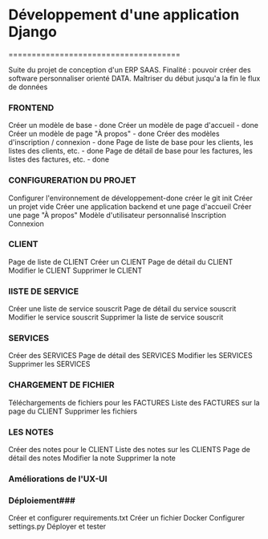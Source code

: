 # Développement d'une application Django #
=====================================

Suite du projet de conception d'un ERP SAAS.
Finalité : pouvoir créer des software personnaliser orienté DATA.
Maîtriser du début jusqu'a la fin le flux de données

### FRONTEND ###
Créer un modèle de base - done
Créer un modèle de page d'accueil - done
Créer un modèle de page "À propos" - done
Créer des modèles d'inscription / connexion - done
Page de liste de base pour les clients, les listes des clients, etc. - done
Page de détail de base pour les factures, les listes des factures, etc. - done

### CONFIGURERATION DU PROJET ###

Configurer l'environnement de développement-done
créer le git init
Créer un projet vide
Créer une application backend et une page d'accueil
Créer une page "À propos"
Modèle d'utilisateur personnalisé
Inscription
Connexion

### CLIENT ###

Page de liste de CLIENT
Créer un CLIENT
Page de détail du CLIENT
Modifier le CLIENT
Supprimer le CLIENT

### lISTE DE SERVICE ###

Créer une liste de service souscrit
Page de détail du service souscrit
Modifier le service souscrit
Supprimer la liste de service souscrit

### SERVICES ###
Créer des SERVICES
Page de détail des SERVICES
Modifier les SERVICES
Supprimer les SERVICES


### CHARGEMENT DE FICHIER ###
Téléchargements de fichiers pour les FACTURES
Liste des FACTURES sur la page du CLIENT
Supprimer les fichiers

### LES NOTES ###
Créer des notes pour le CLIENT
Liste des notes sur les CLIENTS
Page de détail des notes
Modifier la note
Supprimer la note

### Améliorations de l'UX-UI ###

### Déploiement###
Créer et configurer requirements.txt
Créer un fichier Docker
Configurer settings.py
Déployer et tester